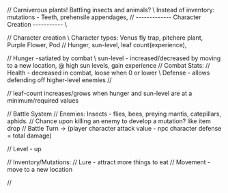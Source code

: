 // Carniverous plants! Battling insects and animals?
\\ Instead of inventory: mutations - Teeth, prehensile appendages, 
// ------------- Character Creation ----------- \\


// Character creation
\\ Character types: Venus fly trap, pitchere plant, Purple Flower, Pod
// Hunger, sun-level,  leaf count(experience), 

// Hunger -satiated by combat
\\ sun-level - increased/decreased by moving to a new location, @ high sun levels, gain experience
    // Combat Stats:
// Health - decreased in combat, loose when 0 or lower
\\ Defense - allows defending off higher-level enemies
// 

// leaf-count increases/grows when hunger and sun-level are at a minimum/required values

// Battle System
// Enemies: Insects - flies, bees, preying mantis, catepillars, aphids. 
// Chance upon killing an enemy to develop a mutation? like item drop
// Battle Turn -> (player character attack value - npc character defense = total damage)

// Level - up



// Inventory/Mutations:
  // Lure - attract more things to eat
  // Movement - move to a new location


// 
